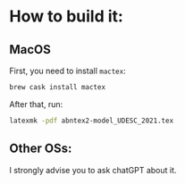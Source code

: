 # How to build it:
  ## MacOS
  First, you need to install `mactex`:
  ```bash
  brew cask install mactex
  ```
  After that, run:
  ```bash
  latexmk -pdf abntex2-model_UDESC_2021.tex
  ```
  ## Other OSs:
  I strongly advise you to ask chatGPT about it.
